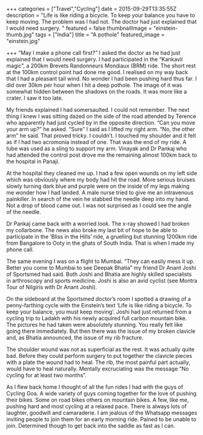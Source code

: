 +++
categories = ["Travel","Cycling"]
date = 2015-09-29T13:35:55Z
description = "Life is like riding a bicycle. To keep your balance you have to keep moving. The problem was I had not. The doctor had just explained that I would need surgery. "
featured = false
thumbnailImage = "einstein-thumb.jpg"
tags = ["India"]
title = "A pothole"
featured_image = "einstein.jpg"

+++
“May I make a phone call first?” I asked the doctor as he had just explained that I would need surgery. I had participated in the “Kankavli magic”, a 200km Brevets Randonneurs Mondiaux (BRM) ride. The short rest at the 100km control point had done me good. I realised on my way back that I had a pleasant tail wind. No wonder I had been pushing hard thus far. I did over 30km per hour when I hit a deep pothole. The image of it was somewhat hidden between the shadows on the roads. It was more like a crater. I saw it too late.

My friends explained I had somersaulted. I could not remember. The next thing I knew I was sitting dazed on the side of the road attended by Terence who apparently had just cycled by in the opposite direction. “Can you move your arm up?” he asked. “Sure” I said as I lifted my right arm. “No, the other arm” he said. That proved tricky. I couldn’t. I touched my shoulder and it felt as if I had two acromonia instead of one. That was the end of my ride. A tube was used as a sling to support my arm. Vinayak and Dr Pankaj who had attended the control post drove me the remaining almost 100km back to the hospital in Panaji.

At the hospital they cleaned me up. I had a few open wounds on my left side which was obviously where my body had hit the road. More serious bruises slowly turning dark blue and purple were on the inside of my legs making me wonder how I had landed. A male nurse tried to give me an intravenous painkiller. In search of the vein he stabbed the needle deep into my hand. Not a drop of blood came out. I was not surprised as I could see the angle of the needle.

Dr Pankaj came back with a worried look. The x-ray showed I had broken my collarbone. The news also broke my last bit of hope to be able to participate in the ‘Bliss in the Hills’ ride, a gruelling but stunning 1200km ride from Bangalore to Ooty in the ghats of South India. That is when I made my phone call.

The same evening I was on a flight to Mumbai. “They can easily mess it up. Better you come to Mumbai to see Deepak Bhatia” my friend Dr Anant Joshi of Sportsmed had said. Both Joshi and Bhatia are highly skilled specialists in arthroscopy and sports medicine. Joshi is also an avid cyclist (see Montra Tour of Nilgiris with Dr Anant Joshi).

On the sideboard at the Sportsmed doctor’s room I spotted a drawing of a penny-farthing cycle with the Einstein’s text ‘Life is like riding a bicycle. To keep your balance, you must keep moving‘. Joshi had just returned from a cycling trip to Ladakh with his newly acquired full carbon mountain bike. The pictures he had taken were absolutely stunning. You really felt like going there immediately. But then there was the issue of my broken clavicle and, as Bhatia announced, the issue of my rib fracture.

The shoulder wound was not as superficial as the rest. It was actually quite bad. Before they could perform surgery to put together the clavicle pieces with a plate the wound had to heal. The rib, the most painful part actually, would have to heal naturally. Mentally excruciating was the message “No cycling for at least two months”.

As I flew back home I thought of all the fun rides I had with the guys of Cycling Goa. A wide variety of guys coming together for the love of pushing their bikes. Some on road bikes others on mountain bikes. A few, like me, pushing hard and most cycling at a relaxed pace. There is always lots of laughter, goodwill and camaraderie. I am jealous of the Whatsapp messages inviting people to join them for an early morning ride. Pained to be unable to join. Determined though to get back into the saddle as fast as I can.